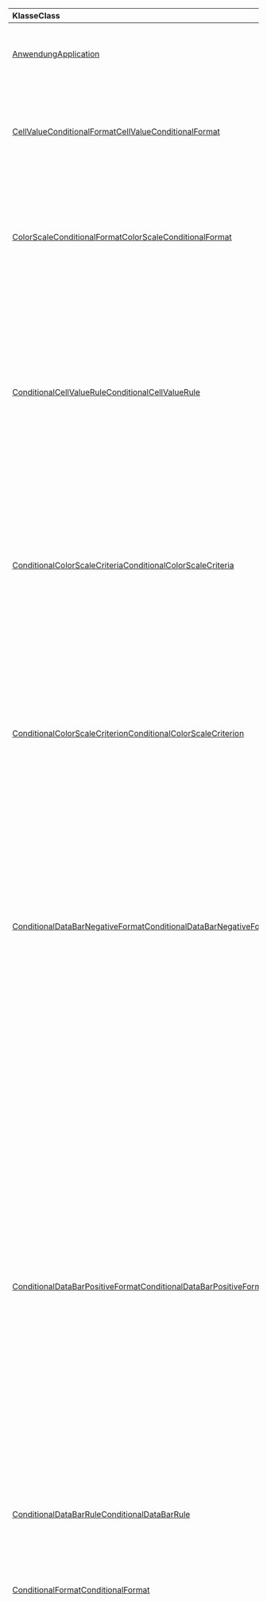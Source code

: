 | <span data-ttu-id="a28b5-101">Klasse</span><span class="sxs-lookup"><span data-stu-id="a28b5-101">Class</span></span> | <span data-ttu-id="a28b5-102">Felder</span><span class="sxs-lookup"><span data-stu-id="a28b5-102">Fields</span></span> | <span data-ttu-id="a28b5-103">Beschreibung</span><span class="sxs-lookup"><span data-stu-id="a28b5-103">Description</span></span> |
|:---|:---|:---|
|[<span data-ttu-id="a28b5-104">Anwendung</span><span class="sxs-lookup"><span data-stu-id="a28b5-104">Application</span></span>](/javascript/api/excel/excel.application)|[<span data-ttu-id="a28b5-105">suspendApiCalculationUntilNextSync()</span><span class="sxs-lookup"><span data-stu-id="a28b5-105">suspendApiCalculationUntilNextSync()</span></span>](/javascript/api/excel/excel.application#suspendapicalculationuntilnextsync--)|<span data-ttu-id="a28b5-106">Die Berechnung wird angehalten, bis die nächste `context.sync()` aufgerufen wird.</span><span class="sxs-lookup"><span data-stu-id="a28b5-106">Suspends calculation until the next `context.sync()` is called.</span></span>|
|[<span data-ttu-id="a28b5-107">CellValueConditionalFormat</span><span class="sxs-lookup"><span data-stu-id="a28b5-107">CellValueConditionalFormat</span></span>](/javascript/api/excel/excel.cellvalueconditionalformat)|[<span data-ttu-id="a28b5-108">format</span><span class="sxs-lookup"><span data-stu-id="a28b5-108">format</span></span>](/javascript/api/excel/excel.cellvalueconditionalformat#format)|<span data-ttu-id="a28b5-109">Gibt ein Formatobjekt zurück, das die Eigenschaften Schriftart, Füllung, Rahmen und andere bedingte Formate kapselt.</span><span class="sxs-lookup"><span data-stu-id="a28b5-109">Returns a format object, encapsulating the conditional formats font, fill, borders, and other properties.</span></span>|
||[<span data-ttu-id="a28b5-110">rule</span><span class="sxs-lookup"><span data-stu-id="a28b5-110">rule</span></span>](/javascript/api/excel/excel.cellvalueconditionalformat#rule)|<span data-ttu-id="a28b5-111">Gibt das Regelobjekt für dieses bedingte Format an.</span><span class="sxs-lookup"><span data-stu-id="a28b5-111">Specifies the rule object on this conditional format.</span></span>|
|[<span data-ttu-id="a28b5-112">ColorScaleConditionalFormat</span><span class="sxs-lookup"><span data-stu-id="a28b5-112">ColorScaleConditionalFormat</span></span>](/javascript/api/excel/excel.colorscaleconditionalformat)|[<span data-ttu-id="a28b5-113">criteria</span><span class="sxs-lookup"><span data-stu-id="a28b5-113">criteria</span></span>](/javascript/api/excel/excel.colorscaleconditionalformat#criteria)|<span data-ttu-id="a28b5-114">Die Kriterien der Farbskala.</span><span class="sxs-lookup"><span data-stu-id="a28b5-114">The criteria of the color scale.</span></span>|
||[<span data-ttu-id="a28b5-115">threeColorScale</span><span class="sxs-lookup"><span data-stu-id="a28b5-115">threeColorScale</span></span>](/javascript/api/excel/excel.colorscaleconditionalformat#threecolorscale)|<span data-ttu-id="a28b5-116">Wenn `true` , hat die Farbskala drei Punkte (Minimum, Midpoint, Maximum), andernfalls zwei (Minimum, Maximum).</span><span class="sxs-lookup"><span data-stu-id="a28b5-116">If `true`, the color scale will have three points (minimum, midpoint, maximum), otherwise it will have two (minimum, maximum).</span></span>|
|[<span data-ttu-id="a28b5-117">ConditionalCellValueRule</span><span class="sxs-lookup"><span data-stu-id="a28b5-117">ConditionalCellValueRule</span></span>](/javascript/api/excel/excel.conditionalcellvaluerule)|[<span data-ttu-id="a28b5-118">formula1</span><span class="sxs-lookup"><span data-stu-id="a28b5-118">formula1</span></span>](/javascript/api/excel/excel.conditionalcellvaluerule#formula1)|<span data-ttu-id="a28b5-119">Die Formel, falls erforderlich, für die die Regel für das bedingte Format ausgewertet werden soll.</span><span class="sxs-lookup"><span data-stu-id="a28b5-119">The formula, if required, on which to evaluate the conditional format rule.</span></span>|
||[<span data-ttu-id="a28b5-120">formula2</span><span class="sxs-lookup"><span data-stu-id="a28b5-120">formula2</span></span>](/javascript/api/excel/excel.conditionalcellvaluerule#formula2)|<span data-ttu-id="a28b5-121">Die Formel, falls erforderlich, für die die Regel für das bedingte Format ausgewertet werden soll.</span><span class="sxs-lookup"><span data-stu-id="a28b5-121">The formula, if required, on which to evaluate the conditional format rule.</span></span>|
||[<span data-ttu-id="a28b5-122">operator</span><span class="sxs-lookup"><span data-stu-id="a28b5-122">operator</span></span>](/javascript/api/excel/excel.conditionalcellvaluerule#operator)|<span data-ttu-id="a28b5-123">Der Operator des bedingten Zellwertformats.</span><span class="sxs-lookup"><span data-stu-id="a28b5-123">The operator of the cell value conditional format.</span></span>|
|[<span data-ttu-id="a28b5-124">ConditionalColorScaleCriteria</span><span class="sxs-lookup"><span data-stu-id="a28b5-124">ConditionalColorScaleCriteria</span></span>](/javascript/api/excel/excel.conditionalcolorscalecriteria)|[<span data-ttu-id="a28b5-125">maximum</span><span class="sxs-lookup"><span data-stu-id="a28b5-125">maximum</span></span>](/javascript/api/excel/excel.conditionalcolorscalecriteria#maximum)|<span data-ttu-id="a28b5-126">Der maximale Punkt des Farbskalenkriteriums.</span><span class="sxs-lookup"><span data-stu-id="a28b5-126">The maximum point of the color scale criterion.</span></span>|
||[<span data-ttu-id="a28b5-127">Midpoint</span><span class="sxs-lookup"><span data-stu-id="a28b5-127">midpoint</span></span>](/javascript/api/excel/excel.conditionalcolorscalecriteria#midpoint)|<span data-ttu-id="a28b5-128">Der Mittelpunkt des Farbskalenkriteriums, wenn es sich bei der Farbskala um eine 3-Farbskala handelt.</span><span class="sxs-lookup"><span data-stu-id="a28b5-128">The midpoint of the color scale criterion, if the color scale is a 3-color scale.</span></span>|
||[<span data-ttu-id="a28b5-129">minimum</span><span class="sxs-lookup"><span data-stu-id="a28b5-129">minimum</span></span>](/javascript/api/excel/excel.conditionalcolorscalecriteria#minimum)|<span data-ttu-id="a28b5-130">Der Mindestpunkt des Farbskalakriteriums.</span><span class="sxs-lookup"><span data-stu-id="a28b5-130">The minimum point of the color scale criterion.</span></span>|
|[<span data-ttu-id="a28b5-131">ConditionalColorScaleCriterion</span><span class="sxs-lookup"><span data-stu-id="a28b5-131">ConditionalColorScaleCriterion</span></span>](/javascript/api/excel/excel.conditionalcolorscalecriterion)|[<span data-ttu-id="a28b5-132">color</span><span class="sxs-lookup"><span data-stu-id="a28b5-132">color</span></span>](/javascript/api/excel/excel.conditionalcolorscalecriterion#color)|<span data-ttu-id="a28b5-133">HTML-Farbcodedarstellung der Farbskalafarbe (z. B. #FF0000 rot).</span><span class="sxs-lookup"><span data-stu-id="a28b5-133">HTML color code representation of the color scale color (e.g., #FF0000 represents Red).</span></span>|
||[<span data-ttu-id="a28b5-134">formula</span><span class="sxs-lookup"><span data-stu-id="a28b5-134">formula</span></span>](/javascript/api/excel/excel.conditionalcolorscalecriterion#formula)|<span data-ttu-id="a28b5-135">Eine Zahl, eine Formel oder `null` (wenn `type` ist `lowestValue` ).</span><span class="sxs-lookup"><span data-stu-id="a28b5-135">A number, a formula, or `null` (if `type` is `lowestValue`).</span></span>|
||[<span data-ttu-id="a28b5-136">type</span><span class="sxs-lookup"><span data-stu-id="a28b5-136">type</span></span>](/javascript/api/excel/excel.conditionalcolorscalecriterion#type)|<span data-ttu-id="a28b5-137">Worauf die Bedingungsformel des Kriteriums basieren sollte.</span><span class="sxs-lookup"><span data-stu-id="a28b5-137">What the criterion conditional formula should be based on.</span></span>|
|[<span data-ttu-id="a28b5-138">ConditionalDataBarNegativeFormat</span><span class="sxs-lookup"><span data-stu-id="a28b5-138">ConditionalDataBarNegativeFormat</span></span>](/javascript/api/excel/excel.conditionaldatabarnegativeformat)|[<span data-ttu-id="a28b5-139">borderColor</span><span class="sxs-lookup"><span data-stu-id="a28b5-139">borderColor</span></span>](/javascript/api/excel/excel.conditionaldatabarnegativeformat#bordercolor)|<span data-ttu-id="a28b5-140">HTML-Farbcode, der die Farbe der Rahmenlinie darstellt, in form #RRGGBB (z. B. "FFA500") oder als benannte HTML-Farbe (z. B. "Orange").</span><span class="sxs-lookup"><span data-stu-id="a28b5-140">HTML color code representing the color of the border line, in the form #RRGGBB (e.g., "FFA500") or as a named HTML color (e.g., "orange").</span></span>|
||[<span data-ttu-id="a28b5-141">fillColor</span><span class="sxs-lookup"><span data-stu-id="a28b5-141">fillColor</span></span>](/javascript/api/excel/excel.conditionaldatabarnegativeformat#fillcolor)|<span data-ttu-id="a28b5-142">HTML-Farbcode, der die Füllfarbe darstellt, im Format #RRGGBB (z. B. "FFA500") oder als benannte HTML-Farbe (z. B. "orange").</span><span class="sxs-lookup"><span data-stu-id="a28b5-142">HTML color code representing the fill color, in the form #RRGGBB (e.g., "FFA500") or as a named HTML color (e.g., "orange").</span></span>|
||[<span data-ttu-id="a28b5-143">matchPositiveBorderColor</span><span class="sxs-lookup"><span data-stu-id="a28b5-143">matchPositiveBorderColor</span></span>](/javascript/api/excel/excel.conditionaldatabarnegativeformat#matchpositivebordercolor)|<span data-ttu-id="a28b5-144">Gibt an, ob die negative Datenleiste die gleiche Rahmenfarbe wie die positive Datenleiste hat.</span><span class="sxs-lookup"><span data-stu-id="a28b5-144">Specifies if the negative data bar has the same border color as the positive data bar.</span></span>|
||[<span data-ttu-id="a28b5-145">matchPositiveFillColor</span><span class="sxs-lookup"><span data-stu-id="a28b5-145">matchPositiveFillColor</span></span>](/javascript/api/excel/excel.conditionaldatabarnegativeformat#matchpositivefillcolor)|<span data-ttu-id="a28b5-146">Gibt an, ob die negative Datenleiste die gleiche Füllfarbe wie die positive Datenleiste hat.</span><span class="sxs-lookup"><span data-stu-id="a28b5-146">Specifies if the negative data bar has the same fill color as the positive data bar.</span></span>|
|[<span data-ttu-id="a28b5-147">ConditionalDataBarPositiveFormat</span><span class="sxs-lookup"><span data-stu-id="a28b5-147">ConditionalDataBarPositiveFormat</span></span>](/javascript/api/excel/excel.conditionaldatabarpositiveformat)|[<span data-ttu-id="a28b5-148">borderColor</span><span class="sxs-lookup"><span data-stu-id="a28b5-148">borderColor</span></span>](/javascript/api/excel/excel.conditionaldatabarpositiveformat#bordercolor)|<span data-ttu-id="a28b5-149">HTML-Farbcode, der die Farbe der Rahmenlinie darstellt, in form #RRGGBB (z. B. "FFA500") oder als benannte HTML-Farbe (z. B. "Orange").</span><span class="sxs-lookup"><span data-stu-id="a28b5-149">HTML color code representing the color of the border line, in the form #RRGGBB (e.g., "FFA500") or as a named HTML color (e.g., "orange").</span></span>|
||[<span data-ttu-id="a28b5-150">fillColor</span><span class="sxs-lookup"><span data-stu-id="a28b5-150">fillColor</span></span>](/javascript/api/excel/excel.conditionaldatabarpositiveformat#fillcolor)|<span data-ttu-id="a28b5-151">HTML-Farbcode, der die Füllfarbe darstellt, im Format #RRGGBB (z. B. "FFA500") oder als benannte HTML-Farbe (z. B. "orange").</span><span class="sxs-lookup"><span data-stu-id="a28b5-151">HTML color code representing the fill color, in the form #RRGGBB (e.g., "FFA500") or as a named HTML color (e.g., "orange").</span></span>|
||[<span data-ttu-id="a28b5-152">gradientFill</span><span class="sxs-lookup"><span data-stu-id="a28b5-152">gradientFill</span></span>](/javascript/api/excel/excel.conditionaldatabarpositiveformat#gradientfill)|<span data-ttu-id="a28b5-153">Gibt an, ob die Datenleiste über einen Farbverlauf verfügt.</span><span class="sxs-lookup"><span data-stu-id="a28b5-153">Specifies if the data bar has a gradient.</span></span>|
|[<span data-ttu-id="a28b5-154">ConditionalDataBarRule</span><span class="sxs-lookup"><span data-stu-id="a28b5-154">ConditionalDataBarRule</span></span>](/javascript/api/excel/excel.conditionaldatabarrule)|[<span data-ttu-id="a28b5-155">formula</span><span class="sxs-lookup"><span data-stu-id="a28b5-155">formula</span></span>](/javascript/api/excel/excel.conditionaldatabarrule#formula)|<span data-ttu-id="a28b5-156">Die Formel, falls erforderlich, für die die Datenbalkenregel ausgewertet werden soll.</span><span class="sxs-lookup"><span data-stu-id="a28b5-156">The formula, if required, on which to evaluate the data bar rule.</span></span>|
||[<span data-ttu-id="a28b5-157">type</span><span class="sxs-lookup"><span data-stu-id="a28b5-157">type</span></span>](/javascript/api/excel/excel.conditionaldatabarrule#type)|<span data-ttu-id="a28b5-158">Der Typ der Regel für die Datenleiste.</span><span class="sxs-lookup"><span data-stu-id="a28b5-158">The type of rule for the data bar.</span></span>|
|[<span data-ttu-id="a28b5-159">ConditionalFormat</span><span class="sxs-lookup"><span data-stu-id="a28b5-159">ConditionalFormat</span></span>](/javascript/api/excel/excel.conditionalformat)|[<span data-ttu-id="a28b5-160">delete()</span><span class="sxs-lookup"><span data-stu-id="a28b5-160">delete()</span></span>](/javascript/api/excel/excel.conditionalformat#delete--)|<span data-ttu-id="a28b5-161">Löscht dieses bedingte Format.</span><span class="sxs-lookup"><span data-stu-id="a28b5-161">Deletes this conditional format.</span></span>|
||[<span data-ttu-id="a28b5-162">getRange()</span><span class="sxs-lookup"><span data-stu-id="a28b5-162">getRange()</span></span>](/javascript/api/excel/excel.conditionalformat#getrange--)|<span data-ttu-id="a28b5-163">Gibt den Bereich zurück, auf den das bedingte Format angewendet wird.</span><span class="sxs-lookup"><span data-stu-id="a28b5-163">Returns the range the conditonal format is applied to.</span></span>|
||[<span data-ttu-id="a28b5-164">getRangeOrNullObject()</span><span class="sxs-lookup"><span data-stu-id="a28b5-164">getRangeOrNullObject()</span></span>](/javascript/api/excel/excel.conditionalformat#getrangeornullobject--)|<span data-ttu-id="a28b5-165">Gibt den Bereich zurück, auf den das konditonale Format angewendet wird.</span><span class="sxs-lookup"><span data-stu-id="a28b5-165">Returns the range to which the conditonal format is applied.</span></span>|
||[<span data-ttu-id="a28b5-166">priorität</span><span class="sxs-lookup"><span data-stu-id="a28b5-166">priority</span></span>](/javascript/api/excel/excel.conditionalformat#priority)|<span data-ttu-id="a28b5-167">Die Priorität (oder der Index) innerhalb der bedingten Formatsammlung, in der dieses bedingte Format derzeit vorhanden ist.</span><span class="sxs-lookup"><span data-stu-id="a28b5-167">The priority (or index) within the conditional format collection that this conditional format currently exists in.</span></span>|
||[<span data-ttu-id="a28b5-168">cellValue</span><span class="sxs-lookup"><span data-stu-id="a28b5-168">cellValue</span></span>](/javascript/api/excel/excel.conditionalformat#cellvalue)|<span data-ttu-id="a28b5-169">Gibt die Eigenschaften des bedingten Zellenwerts zurück, wenn das aktuelle bedingte Format ein Typ `CellValue` ist.</span><span class="sxs-lookup"><span data-stu-id="a28b5-169">Returns the cell value conditional format properties if the current conditional format is a `CellValue` type.</span></span>|
||[<span data-ttu-id="a28b5-170">cellValueOrNullObject</span><span class="sxs-lookup"><span data-stu-id="a28b5-170">cellValueOrNullObject</span></span>](/javascript/api/excel/excel.conditionalformat#cellvalueornullobject)|<span data-ttu-id="a28b5-171">Gibt die Eigenschaften des bedingten Zellenwerts zurück, wenn das aktuelle bedingte Format ein Typ `CellValue` ist.</span><span class="sxs-lookup"><span data-stu-id="a28b5-171">Returns the cell value conditional format properties if the current conditional format is a `CellValue` type.</span></span>|
||[<span data-ttu-id="a28b5-172">colorScale</span><span class="sxs-lookup"><span data-stu-id="a28b5-172">colorScale</span></span>](/javascript/api/excel/excel.conditionalformat#colorscale)|<span data-ttu-id="a28b5-173">Gibt die Eigenschaften des bedingten Farbskalenformats zurück, wenn es sich bei dem aktuellen bedingten Format um einen Typ `ColorScale` handelt.</span><span class="sxs-lookup"><span data-stu-id="a28b5-173">Returns the color scale conditional format properties if the current conditional format is a `ColorScale` type.</span></span>|
||[<span data-ttu-id="a28b5-174">colorScaleOrNullObject</span><span class="sxs-lookup"><span data-stu-id="a28b5-174">colorScaleOrNullObject</span></span>](/javascript/api/excel/excel.conditionalformat#colorscaleornullobject)|<span data-ttu-id="a28b5-175">Gibt die Eigenschaften des bedingten Farbskalenformats zurück, wenn es sich bei dem aktuellen bedingten Format um einen Typ `ColorScale` handelt.</span><span class="sxs-lookup"><span data-stu-id="a28b5-175">Returns the color scale conditional format properties if the current conditional format is a `ColorScale` type.</span></span>|
||[<span data-ttu-id="a28b5-176">custom</span><span class="sxs-lookup"><span data-stu-id="a28b5-176">custom</span></span>](/javascript/api/excel/excel.conditionalformat#custom)|<span data-ttu-id="a28b5-177">Gibt die benutzerdefinierten Eigenschaften des bedingten Formats zurück, wenn es sich bei dem aktuellen bedingten Format um einen benutzerdefinierten Typ handelt.</span><span class="sxs-lookup"><span data-stu-id="a28b5-177">Returns the custom conditional format properties if the current conditional format is a custom type.</span></span>|
||[<span data-ttu-id="a28b5-178">customOrNullObject</span><span class="sxs-lookup"><span data-stu-id="a28b5-178">customOrNullObject</span></span>](/javascript/api/excel/excel.conditionalformat#customornullobject)|<span data-ttu-id="a28b5-179">Gibt die benutzerdefinierten Eigenschaften des bedingten Formats zurück, wenn es sich bei dem aktuellen bedingten Format um einen benutzerdefinierten Typ handelt.</span><span class="sxs-lookup"><span data-stu-id="a28b5-179">Returns the custom conditional format properties if the current conditional format is a custom type.</span></span>|
||[<span data-ttu-id="a28b5-180">dataBar</span><span class="sxs-lookup"><span data-stu-id="a28b5-180">dataBar</span></span>](/javascript/api/excel/excel.conditionalformat#databar)|<span data-ttu-id="a28b5-181">Gibt die Eigenschaften der Datenleiste zurück, wenn das aktuelle bedingte Format eine Datenleiste ist.</span><span class="sxs-lookup"><span data-stu-id="a28b5-181">Returns the data bar properties if the current conditional format is a data bar.</span></span>|
||[<span data-ttu-id="a28b5-182">dataBarOrNullObject</span><span class="sxs-lookup"><span data-stu-id="a28b5-182">dataBarOrNullObject</span></span>](/javascript/api/excel/excel.conditionalformat#databarornullobject)|<span data-ttu-id="a28b5-183">Gibt die Eigenschaften der Datenleiste zurück, wenn das aktuelle bedingte Format eine Datenleiste ist.</span><span class="sxs-lookup"><span data-stu-id="a28b5-183">Returns the data bar properties if the current conditional format is a data bar.</span></span>|
||[<span data-ttu-id="a28b5-184">iconSet</span><span class="sxs-lookup"><span data-stu-id="a28b5-184">iconSet</span></span>](/javascript/api/excel/excel.conditionalformat#iconset)|<span data-ttu-id="a28b5-185">Gibt die Eigenschaften für das bedingte Format des Symbolsatzs zurück, wenn es sich bei dem aktuellen bedingten Format um einen Typ `IconSet` handelt.</span><span class="sxs-lookup"><span data-stu-id="a28b5-185">Returns the icon set conditional format properties if the current conditional format is an `IconSet` type.</span></span>|
||[<span data-ttu-id="a28b5-186">iconSetOrNullObject</span><span class="sxs-lookup"><span data-stu-id="a28b5-186">iconSetOrNullObject</span></span>](/javascript/api/excel/excel.conditionalformat#iconsetornullobject)|<span data-ttu-id="a28b5-187">Gibt die Eigenschaften für das bedingte Format des Symbolsatzs zurück, wenn es sich bei dem aktuellen bedingten Format um einen Typ `IconSet` handelt.</span><span class="sxs-lookup"><span data-stu-id="a28b5-187">Returns the icon set conditional format properties if the current conditional format is an `IconSet` type.</span></span>|
||[<span data-ttu-id="a28b5-188">id</span><span class="sxs-lookup"><span data-stu-id="a28b5-188">id</span></span>](/javascript/api/excel/excel.conditionalformat#id)|<span data-ttu-id="a28b5-189">Die Priorität des bedingten Formats im aktuellen `ConditionalFormatCollection` .</span><span class="sxs-lookup"><span data-stu-id="a28b5-189">The priority of the conditional format in the current `ConditionalFormatCollection`.</span></span>|
||[<span data-ttu-id="a28b5-190">preset</span><span class="sxs-lookup"><span data-stu-id="a28b5-190">preset</span></span>](/javascript/api/excel/excel.conditionalformat#preset)|<span data-ttu-id="a28b5-191">Gibt das voreingestellte bedingte Format für Kriterien zurück.</span><span class="sxs-lookup"><span data-stu-id="a28b5-191">Returns the preset criteria conditional format.</span></span>|
||[<span data-ttu-id="a28b5-192">presetOrNullObject</span><span class="sxs-lookup"><span data-stu-id="a28b5-192">presetOrNullObject</span></span>](/javascript/api/excel/excel.conditionalformat#presetornullobject)|<span data-ttu-id="a28b5-193">Gibt das voreingestellte bedingte Format für Kriterien zurück.</span><span class="sxs-lookup"><span data-stu-id="a28b5-193">Returns the preset criteria conditional format.</span></span>|
||[<span data-ttu-id="a28b5-194">textComparison</span><span class="sxs-lookup"><span data-stu-id="a28b5-194">textComparison</span></span>](/javascript/api/excel/excel.conditionalformat#textcomparison)|<span data-ttu-id="a28b5-195">Gibt die spezifischen Eigenschaften des bedingten Textformats zurück, wenn es sich bei dem aktuellen bedingten Format um einen Texttyp handelt.</span><span class="sxs-lookup"><span data-stu-id="a28b5-195">Returns the specific text conditional format properties if the current conditional format is a text type.</span></span>|
||[<span data-ttu-id="a28b5-196">textComparisonOrNullObject</span><span class="sxs-lookup"><span data-stu-id="a28b5-196">textComparisonOrNullObject</span></span>](/javascript/api/excel/excel.conditionalformat#textcomparisonornullobject)|<span data-ttu-id="a28b5-197">Gibt die spezifischen Eigenschaften des bedingten Textformats zurück, wenn es sich bei dem aktuellen bedingten Format um einen Texttyp handelt.</span><span class="sxs-lookup"><span data-stu-id="a28b5-197">Returns the specific text conditional format properties if the current conditional format is a text type.</span></span>|
||[<span data-ttu-id="a28b5-198">topBottom</span><span class="sxs-lookup"><span data-stu-id="a28b5-198">topBottom</span></span>](/javascript/api/excel/excel.conditionalformat#topbottom)|<span data-ttu-id="a28b5-199">Gibt die Eigenschaften des bedingten Formats oben/unten zurück, wenn es sich bei dem aktuellen bedingten Format um einen Typ `TopBottom` handelt.</span><span class="sxs-lookup"><span data-stu-id="a28b5-199">Returns the top/bottom conditional format properties if the current conditional format is a `TopBottom` type.</span></span>|
||[<span data-ttu-id="a28b5-200">topBottomOrNullObject</span><span class="sxs-lookup"><span data-stu-id="a28b5-200">topBottomOrNullObject</span></span>](/javascript/api/excel/excel.conditionalformat#topbottomornullobject)|<span data-ttu-id="a28b5-201">Gibt die Eigenschaften des bedingten Formats oben/unten zurück, wenn es sich bei dem aktuellen bedingten Format um einen Typ `TopBottom` handelt.</span><span class="sxs-lookup"><span data-stu-id="a28b5-201">Returns the top/bottom conditional format properties if the current conditional format is a `TopBottom` type.</span></span>|
||[<span data-ttu-id="a28b5-202">type</span><span class="sxs-lookup"><span data-stu-id="a28b5-202">type</span></span>](/javascript/api/excel/excel.conditionalformat#type)|<span data-ttu-id="a28b5-203">Ein Typ des bedingten Formats.</span><span class="sxs-lookup"><span data-stu-id="a28b5-203">A type of conditional format.</span></span>|
||[<span data-ttu-id="a28b5-204">stopIfTrue</span><span class="sxs-lookup"><span data-stu-id="a28b5-204">stopIfTrue</span></span>](/javascript/api/excel/excel.conditionalformat#stopiftrue)|<span data-ttu-id="a28b5-205">Wenn die Bedingungen dieses bedingten Formats erfüllt sind, werden keine Formate niedrigerer Priorität für diese Zelle wirksam.</span><span class="sxs-lookup"><span data-stu-id="a28b5-205">If the conditions of this conditional format are met, no lower-priority formats shall take effect on that cell.</span></span>|
|[<span data-ttu-id="a28b5-206">ConditionalFormatCollection</span><span class="sxs-lookup"><span data-stu-id="a28b5-206">ConditionalFormatCollection</span></span>](/javascript/api/excel/excel.conditionalformatcollection)|[<span data-ttu-id="a28b5-207">add(type: Excel.ConditionalFormatType)</span><span class="sxs-lookup"><span data-stu-id="a28b5-207">add(type: Excel.ConditionalFormatType)</span></span>](/javascript/api/excel/excel.conditionalformatcollection#add-type-)|<span data-ttu-id="a28b5-208">Fügt der Auflistung ein neues bedingtes Format mit der ersten/obersten Priorität hinzu.</span><span class="sxs-lookup"><span data-stu-id="a28b5-208">Adds a new conditional format to the collection at the first/top priority.</span></span>|
||[<span data-ttu-id="a28b5-209">clearAll()</span><span class="sxs-lookup"><span data-stu-id="a28b5-209">clearAll()</span></span>](/javascript/api/excel/excel.conditionalformatcollection#clearall--)|<span data-ttu-id="a28b5-210">Löscht alle bedingten Formate, die im aktuellen angegebenen Bereich aktiv sind.</span><span class="sxs-lookup"><span data-stu-id="a28b5-210">Clears all conditional formats active on the current specified range.</span></span>|
||[<span data-ttu-id="a28b5-211">getCount()</span><span class="sxs-lookup"><span data-stu-id="a28b5-211">getCount()</span></span>](/javascript/api/excel/excel.conditionalformatcollection#getcount--)|<span data-ttu-id="a28b5-212">Gibt die Anzahl der bedingten Formate in der Arbeitsmappe zurück.</span><span class="sxs-lookup"><span data-stu-id="a28b5-212">Returns the number of conditional formats in the workbook.</span></span>|
||[<span data-ttu-id="a28b5-213">getItem(id: string)</span><span class="sxs-lookup"><span data-stu-id="a28b5-213">getItem(id: string)</span></span>](/javascript/api/excel/excel.conditionalformatcollection#getitem-id-)|<span data-ttu-id="a28b5-214">Gibt ein bedingtes Format für die angegebene ID zurück.</span><span class="sxs-lookup"><span data-stu-id="a28b5-214">Returns a conditional format for the given ID.</span></span>|
||[<span data-ttu-id="a28b5-215">getItemAt(index: number)</span><span class="sxs-lookup"><span data-stu-id="a28b5-215">getItemAt(index: number)</span></span>](/javascript/api/excel/excel.conditionalformatcollection#getitemat-index-)|<span data-ttu-id="a28b5-216">Gibt ein bedingtes Format am angegebenen Index zurück.</span><span class="sxs-lookup"><span data-stu-id="a28b5-216">Returns a conditional format at the given index.</span></span>|
||[<span data-ttu-id="a28b5-217">items</span><span class="sxs-lookup"><span data-stu-id="a28b5-217">items</span></span>](/javascript/api/excel/excel.conditionalformatcollection#items)|<span data-ttu-id="a28b5-218">Ruft die geladenen untergeordneten Elemente in dieser Sammlung ab.</span><span class="sxs-lookup"><span data-stu-id="a28b5-218">Gets the loaded child items in this collection.</span></span>|
|[<span data-ttu-id="a28b5-219">ConditionalFormatRule</span><span class="sxs-lookup"><span data-stu-id="a28b5-219">ConditionalFormatRule</span></span>](/javascript/api/excel/excel.conditionalformatrule)|[<span data-ttu-id="a28b5-220">formula</span><span class="sxs-lookup"><span data-stu-id="a28b5-220">formula</span></span>](/javascript/api/excel/excel.conditionalformatrule#formula)|<span data-ttu-id="a28b5-221">Die Formel, falls erforderlich, für die die Regel für das bedingte Format ausgewertet werden soll.</span><span class="sxs-lookup"><span data-stu-id="a28b5-221">The formula, if required, on which to evaluate the conditional format rule.</span></span>|
||[<span data-ttu-id="a28b5-222">formulaLocal</span><span class="sxs-lookup"><span data-stu-id="a28b5-222">formulaLocal</span></span>](/javascript/api/excel/excel.conditionalformatrule#formulalocal)|<span data-ttu-id="a28b5-223">Die Formel, falls erforderlich, für die die Regel für das bedingte Format in der Sprache des Benutzers ausgewertet werden soll.</span><span class="sxs-lookup"><span data-stu-id="a28b5-223">The formula, if required, on which to evaluate the conditional format rule in the user's language.</span></span>|
||[<span data-ttu-id="a28b5-224">formulaR1C1</span><span class="sxs-lookup"><span data-stu-id="a28b5-224">formulaR1C1</span></span>](/javascript/api/excel/excel.conditionalformatrule#formular1c1)|<span data-ttu-id="a28b5-225">Die Formel, falls erforderlich, für die die Regel für das bedingte Format in der R1C1-Formatvorlage ausgewertet werden soll.</span><span class="sxs-lookup"><span data-stu-id="a28b5-225">The formula, if required, on which to evaluate the conditional format rule in R1C1-style notation.</span></span>|
|[<span data-ttu-id="a28b5-226">ConditionalIconCriterion</span><span class="sxs-lookup"><span data-stu-id="a28b5-226">ConditionalIconCriterion</span></span>](/javascript/api/excel/excel.conditionaliconcriterion)|[<span data-ttu-id="a28b5-227">customIcon</span><span class="sxs-lookup"><span data-stu-id="a28b5-227">customIcon</span></span>](/javascript/api/excel/excel.conditionaliconcriterion#customicon)|<span data-ttu-id="a28b5-228">Das benutzerdefinierte Symbol für das aktuelle Kriterium wird zurückgegeben, wenn es sich vom Standardsymbolsatz `null` unterscheiden sollte.</span><span class="sxs-lookup"><span data-stu-id="a28b5-228">The custom icon for the current criterion, if different from the default icon set, else `null` will be returned.</span></span>|
||[<span data-ttu-id="a28b5-229">formula</span><span class="sxs-lookup"><span data-stu-id="a28b5-229">formula</span></span>](/javascript/api/excel/excel.conditionaliconcriterion#formula)|<span data-ttu-id="a28b5-230">Eine Zahl oder eine Formel, je nach Typ.</span><span class="sxs-lookup"><span data-stu-id="a28b5-230">A number or a formula depending on the type.</span></span>|
||[<span data-ttu-id="a28b5-231">operator</span><span class="sxs-lookup"><span data-stu-id="a28b5-231">operator</span></span>](/javascript/api/excel/excel.conditionaliconcriterion#operator)|<span data-ttu-id="a28b5-232">`greaterThan` oder `greaterThanOrEqual` für jeden Regeltyp für das bedingte Symbolformat.</span><span class="sxs-lookup"><span data-stu-id="a28b5-232">`greaterThan` or `greaterThanOrEqual` for each of the rule types for the icon conditional format.</span></span>|
||[<span data-ttu-id="a28b5-233">type</span><span class="sxs-lookup"><span data-stu-id="a28b5-233">type</span></span>](/javascript/api/excel/excel.conditionaliconcriterion#type)|<span data-ttu-id="a28b5-234">Die Basis für die bedingte Symbolformel.</span><span class="sxs-lookup"><span data-stu-id="a28b5-234">What the icon conditional formula should be based on.</span></span>|
|[<span data-ttu-id="a28b5-235">ConditionalPresetCriteriaRule</span><span class="sxs-lookup"><span data-stu-id="a28b5-235">ConditionalPresetCriteriaRule</span></span>](/javascript/api/excel/excel.conditionalpresetcriteriarule)|[<span data-ttu-id="a28b5-236">Kriterium</span><span class="sxs-lookup"><span data-stu-id="a28b5-236">criterion</span></span>](/javascript/api/excel/excel.conditionalpresetcriteriarule#criterion)|<span data-ttu-id="a28b5-237">Das Kriterium des bedingten Formats.</span><span class="sxs-lookup"><span data-stu-id="a28b5-237">The criterion of the conditional format.</span></span>|
|[<span data-ttu-id="a28b5-238">ConditionalRangeBorder</span><span class="sxs-lookup"><span data-stu-id="a28b5-238">ConditionalRangeBorder</span></span>](/javascript/api/excel/excel.conditionalrangeborder)|[<span data-ttu-id="a28b5-239">color</span><span class="sxs-lookup"><span data-stu-id="a28b5-239">color</span></span>](/javascript/api/excel/excel.conditionalrangeborder#color)|<span data-ttu-id="a28b5-240">HTML-Farbcode, der die Farbe der Rahmenlinie darstellt, in form #RRGGBB (z. B. "FFA500") oder als benannte HTML-Farbe (z. B. "Orange").</span><span class="sxs-lookup"><span data-stu-id="a28b5-240">HTML color code representing the color of the border line, in the form #RRGGBB (e.g., "FFA500") or as a named HTML color (e.g., "orange").</span></span>|
||[<span data-ttu-id="a28b5-241">sideIndex</span><span class="sxs-lookup"><span data-stu-id="a28b5-241">sideIndex</span></span>](/javascript/api/excel/excel.conditionalrangeborder#sideindex)|<span data-ttu-id="a28b5-242">Konstanter Wert, der die bestimmte Seiten des Rahmens angibt.</span><span class="sxs-lookup"><span data-stu-id="a28b5-242">Constant value that indicates the specific side of the border.</span></span>|
||[<span data-ttu-id="a28b5-243">style</span><span class="sxs-lookup"><span data-stu-id="a28b5-243">style</span></span>](/javascript/api/excel/excel.conditionalrangeborder#style)|<span data-ttu-id="a28b5-244">Einer der Konstanten der Linienart, die die Linienart für den Rahmen angibt.</span><span class="sxs-lookup"><span data-stu-id="a28b5-244">One of the constants of line style specifying the line style for the border.</span></span>|
|[<span data-ttu-id="a28b5-245">ConditionalRangeBorderCollection</span><span class="sxs-lookup"><span data-stu-id="a28b5-245">ConditionalRangeBorderCollection</span></span>](/javascript/api/excel/excel.conditionalrangebordercollection)|[<span data-ttu-id="a28b5-246">getItem(index: Excel.ConditionalRangeBorderIndex)</span><span class="sxs-lookup"><span data-stu-id="a28b5-246">getItem(index: Excel.ConditionalRangeBorderIndex)</span></span>](/javascript/api/excel/excel.conditionalrangebordercollection#getitem-index-)|<span data-ttu-id="a28b5-247">Ruft ein Rahmen-Objekt ab, das den Namen verwendet</span><span class="sxs-lookup"><span data-stu-id="a28b5-247">Gets a border object using its name.</span></span>|
||[<span data-ttu-id="a28b5-248">getItemAt(index: number)</span><span class="sxs-lookup"><span data-stu-id="a28b5-248">getItemAt(index: number)</span></span>](/javascript/api/excel/excel.conditionalrangebordercollection#getitemat-index-)|<span data-ttu-id="a28b5-249">Ruft ein Rahmen-Objekt ab, das den Namen verwendet</span><span class="sxs-lookup"><span data-stu-id="a28b5-249">Gets a border object using its index.</span></span>|
||[<span data-ttu-id="a28b5-250">bottom</span><span class="sxs-lookup"><span data-stu-id="a28b5-250">bottom</span></span>](/javascript/api/excel/excel.conditionalrangebordercollection#bottom)|<span data-ttu-id="a28b5-251">Ruft den unteren Rahmen ab.</span><span class="sxs-lookup"><span data-stu-id="a28b5-251">Gets the bottom border.</span></span>|
||[<span data-ttu-id="a28b5-252">count</span><span class="sxs-lookup"><span data-stu-id="a28b5-252">count</span></span>](/javascript/api/excel/excel.conditionalrangebordercollection#count)|<span data-ttu-id="a28b5-253">Die Anzahl der Rahmen-Objekte in der Auflistung.</span><span class="sxs-lookup"><span data-stu-id="a28b5-253">Number of border objects in the collection.</span></span>|
||[<span data-ttu-id="a28b5-254">items</span><span class="sxs-lookup"><span data-stu-id="a28b5-254">items</span></span>](/javascript/api/excel/excel.conditionalrangebordercollection#items)|<span data-ttu-id="a28b5-255">Ruft die geladenen untergeordneten Elemente in dieser Sammlung ab.</span><span class="sxs-lookup"><span data-stu-id="a28b5-255">Gets the loaded child items in this collection.</span></span>|
||[<span data-ttu-id="a28b5-256">left</span><span class="sxs-lookup"><span data-stu-id="a28b5-256">left</span></span>](/javascript/api/excel/excel.conditionalrangebordercollection#left)|<span data-ttu-id="a28b5-257">Ruft den linken Rahmen ab.</span><span class="sxs-lookup"><span data-stu-id="a28b5-257">Gets the left border.</span></span>|
||[<span data-ttu-id="a28b5-258">right</span><span class="sxs-lookup"><span data-stu-id="a28b5-258">right</span></span>](/javascript/api/excel/excel.conditionalrangebordercollection#right)|<span data-ttu-id="a28b5-259">Ruft den rechten Rahmen ab.</span><span class="sxs-lookup"><span data-stu-id="a28b5-259">Gets the right border.</span></span>|
||[<span data-ttu-id="a28b5-260">top</span><span class="sxs-lookup"><span data-stu-id="a28b5-260">top</span></span>](/javascript/api/excel/excel.conditionalrangebordercollection#top)|<span data-ttu-id="a28b5-261">Ruft den oberen Rahmen ab.</span><span class="sxs-lookup"><span data-stu-id="a28b5-261">Gets the top border.</span></span>|
|[<span data-ttu-id="a28b5-262">ConditionalRangeFill</span><span class="sxs-lookup"><span data-stu-id="a28b5-262">ConditionalRangeFill</span></span>](/javascript/api/excel/excel.conditionalrangefill)|[<span data-ttu-id="a28b5-263">clear()</span><span class="sxs-lookup"><span data-stu-id="a28b5-263">clear()</span></span>](/javascript/api/excel/excel.conditionalrangefill#clear--)|<span data-ttu-id="a28b5-264">Setzt die Füllung zurück.</span><span class="sxs-lookup"><span data-stu-id="a28b5-264">Resets the fill.</span></span>|
||[<span data-ttu-id="a28b5-265">color</span><span class="sxs-lookup"><span data-stu-id="a28b5-265">color</span></span>](/javascript/api/excel/excel.conditionalrangefill#color)|<span data-ttu-id="a28b5-266">HTML-Farbcode, der die Farbe der Füllung darstellt, im Format #RRGGBB (z. B. "FFA500") oder als benannte HTML-Farbe (z. B. "Orange").</span><span class="sxs-lookup"><span data-stu-id="a28b5-266">HTML color code representing the color of the fill, in the form #RRGGBB (e.g., "FFA500") or as a named HTML color (e.g., "orange").</span></span>|
|[<span data-ttu-id="a28b5-267">ConditionalRangeFont</span><span class="sxs-lookup"><span data-stu-id="a28b5-267">ConditionalRangeFont</span></span>](/javascript/api/excel/excel.conditionalrangefont)|[<span data-ttu-id="a28b5-268">bold</span><span class="sxs-lookup"><span data-stu-id="a28b5-268">bold</span></span>](/javascript/api/excel/excel.conditionalrangefont#bold)|<span data-ttu-id="a28b5-269">Gibt an, ob die Schriftart fett formatiert ist.</span><span class="sxs-lookup"><span data-stu-id="a28b5-269">Specifies if the font is bold.</span></span>|
||[<span data-ttu-id="a28b5-270">clear()</span><span class="sxs-lookup"><span data-stu-id="a28b5-270">clear()</span></span>](/javascript/api/excel/excel.conditionalrangefont#clear--)|<span data-ttu-id="a28b5-271">Setzt die Schriftartformate zurück.</span><span class="sxs-lookup"><span data-stu-id="a28b5-271">Resets the font formats.</span></span>|
||[<span data-ttu-id="a28b5-272">color</span><span class="sxs-lookup"><span data-stu-id="a28b5-272">color</span></span>](/javascript/api/excel/excel.conditionalrangefont#color)|<span data-ttu-id="a28b5-273">HTML-Farbcodedarstellung der Textfarbe (z. B. #FF0000 rot).</span><span class="sxs-lookup"><span data-stu-id="a28b5-273">HTML color code representation of the text color (e.g., #FF0000 represents Red).</span></span>|
||[<span data-ttu-id="a28b5-274">italic</span><span class="sxs-lookup"><span data-stu-id="a28b5-274">italic</span></span>](/javascript/api/excel/excel.conditionalrangefont#italic)|<span data-ttu-id="a28b5-275">Gibt an, ob die Schriftart italisch ist.</span><span class="sxs-lookup"><span data-stu-id="a28b5-275">Specifies if the font is italic.</span></span>|
||[<span data-ttu-id="a28b5-276">strikethrough</span><span class="sxs-lookup"><span data-stu-id="a28b5-276">strikethrough</span></span>](/javascript/api/excel/excel.conditionalrangefont#strikethrough)|<span data-ttu-id="a28b5-277">Gibt den Durchschlagsstatus der Schriftart an.</span><span class="sxs-lookup"><span data-stu-id="a28b5-277">Specifies the strikethrough status of the font.</span></span>|
||[<span data-ttu-id="a28b5-278">underline</span><span class="sxs-lookup"><span data-stu-id="a28b5-278">underline</span></span>](/javascript/api/excel/excel.conditionalrangefont#underline)|<span data-ttu-id="a28b5-279">Der Unterstreichungstyp, der auf die Schriftart angewendet wird.</span><span class="sxs-lookup"><span data-stu-id="a28b5-279">The type of underline applied to the font.</span></span>|
|[<span data-ttu-id="a28b5-280">ConditionalRangeFormat</span><span class="sxs-lookup"><span data-stu-id="a28b5-280">ConditionalRangeFormat</span></span>](/javascript/api/excel/excel.conditionalrangeformat)|[<span data-ttu-id="a28b5-281">numberFormat</span><span class="sxs-lookup"><span data-stu-id="a28b5-281">numberFormat</span></span>](/javascript/api/excel/excel.conditionalrangeformat#numberformat)|<span data-ttu-id="a28b5-282">Stellt den Zahlenformatcode von Excel für den angegebenen Bereich dar.</span><span class="sxs-lookup"><span data-stu-id="a28b5-282">Represents Excel's number format code for the given range.</span></span>|
||[<span data-ttu-id="a28b5-283">borders</span><span class="sxs-lookup"><span data-stu-id="a28b5-283">borders</span></span>](/javascript/api/excel/excel.conditionalrangeformat#borders)|<span data-ttu-id="a28b5-284">Auflistung von Rahmenobjekten, die für den gesamten bereich des bedingten Formats gelten.</span><span class="sxs-lookup"><span data-stu-id="a28b5-284">Collection of border objects that apply to the overall conditional format range.</span></span>|
||[<span data-ttu-id="a28b5-285">fill</span><span class="sxs-lookup"><span data-stu-id="a28b5-285">fill</span></span>](/javascript/api/excel/excel.conditionalrangeformat#fill)|<span data-ttu-id="a28b5-286">Gibt das fill-Objekt zurück, das im bereich des allgemeinen bedingten Formats definiert ist.</span><span class="sxs-lookup"><span data-stu-id="a28b5-286">Returns the fill object defined on the overall conditional format range.</span></span>|
||[<span data-ttu-id="a28b5-287">font</span><span class="sxs-lookup"><span data-stu-id="a28b5-287">font</span></span>](/javascript/api/excel/excel.conditionalrangeformat#font)|<span data-ttu-id="a28b5-288">Gibt das font-Objekt zurück, das im bereich des allgemeinen bedingten Formats definiert ist.</span><span class="sxs-lookup"><span data-stu-id="a28b5-288">Returns the font object defined on the overall conditional format range.</span></span>|
|[<span data-ttu-id="a28b5-289">ConditionalTextComparisonRule</span><span class="sxs-lookup"><span data-stu-id="a28b5-289">ConditionalTextComparisonRule</span></span>](/javascript/api/excel/excel.conditionaltextcomparisonrule)|[<span data-ttu-id="a28b5-290">operator</span><span class="sxs-lookup"><span data-stu-id="a28b5-290">operator</span></span>](/javascript/api/excel/excel.conditionaltextcomparisonrule#operator)|<span data-ttu-id="a28b5-291">Der Operator des bedingten Textformats.</span><span class="sxs-lookup"><span data-stu-id="a28b5-291">The operator of the text conditional format.</span></span>|
||[<span data-ttu-id="a28b5-292">text</span><span class="sxs-lookup"><span data-stu-id="a28b5-292">text</span></span>](/javascript/api/excel/excel.conditionaltextcomparisonrule#text)|<span data-ttu-id="a28b5-293">Der Textwert des bedingten Formats.</span><span class="sxs-lookup"><span data-stu-id="a28b5-293">The text value of the conditional format.</span></span>|
|[<span data-ttu-id="a28b5-294">ConditionalTopBottomRule</span><span class="sxs-lookup"><span data-stu-id="a28b5-294">ConditionalTopBottomRule</span></span>](/javascript/api/excel/excel.conditionaltopbottomrule)|[<span data-ttu-id="a28b5-295">rank</span><span class="sxs-lookup"><span data-stu-id="a28b5-295">rank</span></span>](/javascript/api/excel/excel.conditionaltopbottomrule#rank)|<span data-ttu-id="a28b5-296">Der Rang zwischen 1 und 1000 für numerische Ränge oder 1 und 100 als Prozentränge.</span><span class="sxs-lookup"><span data-stu-id="a28b5-296">The rank between 1 and 1000 for numeric ranks or 1 and 100 for percent ranks.</span></span>|
||[<span data-ttu-id="a28b5-297">type</span><span class="sxs-lookup"><span data-stu-id="a28b5-297">type</span></span>](/javascript/api/excel/excel.conditionaltopbottomrule#type)|<span data-ttu-id="a28b5-298">Formatieren Sie Werte basierend auf dem oberen oder unteren Rang.</span><span class="sxs-lookup"><span data-stu-id="a28b5-298">Format values based on the top or bottom rank.</span></span>|
|[<span data-ttu-id="a28b5-299">CustomConditionalFormat</span><span class="sxs-lookup"><span data-stu-id="a28b5-299">CustomConditionalFormat</span></span>](/javascript/api/excel/excel.customconditionalformat)|[<span data-ttu-id="a28b5-300">format</span><span class="sxs-lookup"><span data-stu-id="a28b5-300">format</span></span>](/javascript/api/excel/excel.customconditionalformat#format)|<span data-ttu-id="a28b5-301">Gibt ein Formatobjekt zurück, das die Eigenschaften Schriftart, Füllung, Rahmen und andere bedingte Formate kapselt.</span><span class="sxs-lookup"><span data-stu-id="a28b5-301">Returns a format object, encapsulating the conditional formats font, fill, borders, and other properties.</span></span>|
||[<span data-ttu-id="a28b5-302">rule</span><span class="sxs-lookup"><span data-stu-id="a28b5-302">rule</span></span>](/javascript/api/excel/excel.customconditionalformat#rule)|<span data-ttu-id="a28b5-303">Gibt das Objekt `Rule` in diesem bedingten Format an.</span><span class="sxs-lookup"><span data-stu-id="a28b5-303">Specifies the `Rule` object on this conditional format.</span></span>|
|[<span data-ttu-id="a28b5-304">DataBarConditionalFormat</span><span class="sxs-lookup"><span data-stu-id="a28b5-304">DataBarConditionalFormat</span></span>](/javascript/api/excel/excel.databarconditionalformat)|[<span data-ttu-id="a28b5-305">axisColor</span><span class="sxs-lookup"><span data-stu-id="a28b5-305">axisColor</span></span>](/javascript/api/excel/excel.databarconditionalformat#axiscolor)|<span data-ttu-id="a28b5-306">HTML-Farbcode, der die Farbe der Achsenlinie im Format #RRGGBB (z. B. "FFA500") oder als benannte HTML-Farbe (z. B. "Orange") darstellt.</span><span class="sxs-lookup"><span data-stu-id="a28b5-306">HTML color code representing the color of the Axis line, in the form #RRGGBB (e.g., "FFA500") or as a named HTML color (e.g., "orange").</span></span>|
||[<span data-ttu-id="a28b5-307">axisFormat</span><span class="sxs-lookup"><span data-stu-id="a28b5-307">axisFormat</span></span>](/javascript/api/excel/excel.databarconditionalformat#axisformat)|<span data-ttu-id="a28b5-308">Darstellung, wie die Achse für eine Excel-Datenleiste bestimmt wird.</span><span class="sxs-lookup"><span data-stu-id="a28b5-308">Representation of how the axis is determined for an Excel data bar.</span></span>|
||[<span data-ttu-id="a28b5-309">barDirection</span><span class="sxs-lookup"><span data-stu-id="a28b5-309">barDirection</span></span>](/javascript/api/excel/excel.databarconditionalformat#bardirection)|<span data-ttu-id="a28b5-310">Gibt die Richtung an, auf der die Datenbalkengrafik basieren soll.</span><span class="sxs-lookup"><span data-stu-id="a28b5-310">Specifies the direction that the data bar graphic should be based on.</span></span>|
||[<span data-ttu-id="a28b5-311">lowerBoundRule</span><span class="sxs-lookup"><span data-stu-id="a28b5-311">lowerBoundRule</span></span>](/javascript/api/excel/excel.databarconditionalformat#lowerboundrule)|<span data-ttu-id="a28b5-312">Die Regel, die bestimmt, was die untere Grenze für einen Datenbalken darstellt (und wie diese ggf. berechnet wird).</span><span class="sxs-lookup"><span data-stu-id="a28b5-312">The rule for what consistutes the lower bound (and how to calculate it, if applicable) for a data bar.</span></span>|
||[<span data-ttu-id="a28b5-313">negativeFormat</span><span class="sxs-lookup"><span data-stu-id="a28b5-313">negativeFormat</span></span>](/javascript/api/excel/excel.databarconditionalformat#negativeformat)|<span data-ttu-id="a28b5-314">Darstellung aller Werte links neben der Achse in einer Excel-Datenleiste.</span><span class="sxs-lookup"><span data-stu-id="a28b5-314">Representation of all values to the left of the axis in an Excel data bar.</span></span>|
||[<span data-ttu-id="a28b5-315">positiveFormat</span><span class="sxs-lookup"><span data-stu-id="a28b5-315">positiveFormat</span></span>](/javascript/api/excel/excel.databarconditionalformat#positiveformat)|<span data-ttu-id="a28b5-316">Darstellung aller Werte rechts neben der Achse in einer Excel-Datenleiste.</span><span class="sxs-lookup"><span data-stu-id="a28b5-316">Representation of all values to the right of the axis in an Excel data bar.</span></span>|
||[<span data-ttu-id="a28b5-317">showDataBarOnly</span><span class="sxs-lookup"><span data-stu-id="a28b5-317">showDataBarOnly</span></span>](/javascript/api/excel/excel.databarconditionalformat#showdatabaronly)|<span data-ttu-id="a28b5-318">Wenn `true` , blendet die Werte aus den Zellen aus, in denen die Datenleiste angewendet wird.</span><span class="sxs-lookup"><span data-stu-id="a28b5-318">If `true`, hides the values from the cells where the data bar is applied.</span></span>|
||[<span data-ttu-id="a28b5-319">upperBoundRule</span><span class="sxs-lookup"><span data-stu-id="a28b5-319">upperBoundRule</span></span>](/javascript/api/excel/excel.databarconditionalformat#upperboundrule)|<span data-ttu-id="a28b5-320">Die Regel, die bestimmt, was die obere Grenze für einen Datenbalken darstellt (und wie diese ggf. berechnet wird).</span><span class="sxs-lookup"><span data-stu-id="a28b5-320">The rule for what constitutes the upper bound (and how to calculate it, if applicable) for a data bar.</span></span>|
|[<span data-ttu-id="a28b5-321">IconSetConditionalFormat</span><span class="sxs-lookup"><span data-stu-id="a28b5-321">IconSetConditionalFormat</span></span>](/javascript/api/excel/excel.iconsetconditionalformat)|[<span data-ttu-id="a28b5-322">criteria</span><span class="sxs-lookup"><span data-stu-id="a28b5-322">criteria</span></span>](/javascript/api/excel/excel.iconsetconditionalformat#criteria)|<span data-ttu-id="a28b5-323">Ein Array von Kriterien und Symbolsätzen für die Regeln und potenziellen benutzerdefinierten Symbole für bedingte Symbole.</span><span class="sxs-lookup"><span data-stu-id="a28b5-323">An array of criteria and icon sets for the rules and potential custom icons for conditional icons.</span></span>|
||[<span data-ttu-id="a28b5-324">reverseIconOrder</span><span class="sxs-lookup"><span data-stu-id="a28b5-324">reverseIconOrder</span></span>](/javascript/api/excel/excel.iconsetconditionalformat#reverseiconorder)|<span data-ttu-id="a28b5-325">Wenn `true` , wird die Symbolbestellung für den Symbolsatz umgekehrt.</span><span class="sxs-lookup"><span data-stu-id="a28b5-325">If `true`, reverses the icon orders for the icon set.</span></span>|
||[<span data-ttu-id="a28b5-326">showIconOnly</span><span class="sxs-lookup"><span data-stu-id="a28b5-326">showIconOnly</span></span>](/javascript/api/excel/excel.iconsetconditionalformat#showicononly)|<span data-ttu-id="a28b5-327">Wenn `true` , blendet die Werte aus und zeigt nur Symbole an.</span><span class="sxs-lookup"><span data-stu-id="a28b5-327">If `true`, hides the values and only shows icons.</span></span>|
||[<span data-ttu-id="a28b5-328">style</span><span class="sxs-lookup"><span data-stu-id="a28b5-328">style</span></span>](/javascript/api/excel/excel.iconsetconditionalformat#style)|<span data-ttu-id="a28b5-329">Wenn festgelegt, wird die Symbolsatzoption für das bedingte Format angezeigt.</span><span class="sxs-lookup"><span data-stu-id="a28b5-329">If set, displays the icon set option for the conditional format.</span></span>|
|[<span data-ttu-id="a28b5-330">PresetCriteriaConditionalFormat</span><span class="sxs-lookup"><span data-stu-id="a28b5-330">PresetCriteriaConditionalFormat</span></span>](/javascript/api/excel/excel.presetcriteriaconditionalformat)|[<span data-ttu-id="a28b5-331">format</span><span class="sxs-lookup"><span data-stu-id="a28b5-331">format</span></span>](/javascript/api/excel/excel.presetcriteriaconditionalformat#format)|<span data-ttu-id="a28b5-332">Gibt ein Formatobjekt zurück, das die Eigenschaften Schriftart, Füllung, Rahmen und andere bedingte Formate kapselt.</span><span class="sxs-lookup"><span data-stu-id="a28b5-332">Returns a format object, encapsulating the conditional formats font, fill, borders, and other properties.</span></span>|
||[<span data-ttu-id="a28b5-333">rule</span><span class="sxs-lookup"><span data-stu-id="a28b5-333">rule</span></span>](/javascript/api/excel/excel.presetcriteriaconditionalformat#rule)|<span data-ttu-id="a28b5-334">Die Regel des bedingten Formats.</span><span class="sxs-lookup"><span data-stu-id="a28b5-334">The rule of the conditional format.</span></span>|
|[<span data-ttu-id="a28b5-335">Range</span><span class="sxs-lookup"><span data-stu-id="a28b5-335">Range</span></span>](/javascript/api/excel/excel.range)|[<span data-ttu-id="a28b5-336">calculate()</span><span class="sxs-lookup"><span data-stu-id="a28b5-336">calculate()</span></span>](/javascript/api/excel/excel.range#calculate--)|<span data-ttu-id="a28b5-337">Berechnet einen Zellbereich auf einem Arbeitsblatt.</span><span class="sxs-lookup"><span data-stu-id="a28b5-337">Calculates a range of cells on a worksheet.</span></span>|
||[<span data-ttu-id="a28b5-338">conditionalFormats</span><span class="sxs-lookup"><span data-stu-id="a28b5-338">conditionalFormats</span></span>](/javascript/api/excel/excel.range#conditionalformats)|<span data-ttu-id="a28b5-339">Die Auflistung davon `ConditionalFormats` überschneidet den Bereich.</span><span class="sxs-lookup"><span data-stu-id="a28b5-339">The collection of `ConditionalFormats` that intersect the range.</span></span>|
|[<span data-ttu-id="a28b5-340">TextConditionalFormat</span><span class="sxs-lookup"><span data-stu-id="a28b5-340">TextConditionalFormat</span></span>](/javascript/api/excel/excel.textconditionalformat)|[<span data-ttu-id="a28b5-341">format</span><span class="sxs-lookup"><span data-stu-id="a28b5-341">format</span></span>](/javascript/api/excel/excel.textconditionalformat#format)|<span data-ttu-id="a28b5-342">Gibt ein Formatobjekt zurück, das die Schriftart, die Füllung, die Rahmen und andere Eigenschaften des bedingten Formats kapselt.</span><span class="sxs-lookup"><span data-stu-id="a28b5-342">Returns a format object, encapsulating the conditional format's font, fill, borders, and other properties.</span></span>|
||[<span data-ttu-id="a28b5-343">rule</span><span class="sxs-lookup"><span data-stu-id="a28b5-343">rule</span></span>](/javascript/api/excel/excel.textconditionalformat#rule)|<span data-ttu-id="a28b5-344">Die Regel des bedingten Formats.</span><span class="sxs-lookup"><span data-stu-id="a28b5-344">The rule of the conditional format.</span></span>|
|[<span data-ttu-id="a28b5-345">TopBottomConditionalFormat</span><span class="sxs-lookup"><span data-stu-id="a28b5-345">TopBottomConditionalFormat</span></span>](/javascript/api/excel/excel.topbottomconditionalformat)|[<span data-ttu-id="a28b5-346">format</span><span class="sxs-lookup"><span data-stu-id="a28b5-346">format</span></span>](/javascript/api/excel/excel.topbottomconditionalformat#format)|<span data-ttu-id="a28b5-347">Gibt ein Formatobjekt zurück, das die Schriftart, die Füllung, die Rahmen und andere Eigenschaften des bedingten Formats kapselt.</span><span class="sxs-lookup"><span data-stu-id="a28b5-347">Returns a format object, encapsulating the conditional format's font, fill, borders, and other properties.</span></span>|
||[<span data-ttu-id="a28b5-348">rule</span><span class="sxs-lookup"><span data-stu-id="a28b5-348">rule</span></span>](/javascript/api/excel/excel.topbottomconditionalformat#rule)|<span data-ttu-id="a28b5-349">Die Kriterien des bedingten Formats oben/unten.</span><span class="sxs-lookup"><span data-stu-id="a28b5-349">The criteria of the top/bottom conditional format.</span></span>|
|[<span data-ttu-id="a28b5-350">Arbeitsblatt</span><span class="sxs-lookup"><span data-stu-id="a28b5-350">Worksheet</span></span>](/javascript/api/excel/excel.worksheet)|[<span data-ttu-id="a28b5-351">calculate(markAllDirty: boolean)</span><span class="sxs-lookup"><span data-stu-id="a28b5-351">calculate(markAllDirty: boolean)</span></span>](/javascript/api/excel/excel.worksheet#calculate-markalldirty-)|<span data-ttu-id="a28b5-352">Berechnet alle Zellen auf einem Arbeitsblatt.</span><span class="sxs-lookup"><span data-stu-id="a28b5-352">Calculates all cells on a worksheet.</span></span>|
